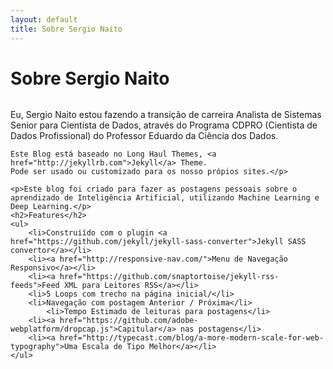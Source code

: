```yaml
---
layout: default
title: Sobre Sergio Naito
---
```


<div class="post">
	<h1 class="pageTitle">Sobre Sergio Naito</h1>
	<img src="{{ '/assets/img/touring.jpg' }}" alt="">
	<p class="intro">Eu, Sergio Naito estou fazendo a transição de carreira Analista de Sistemas Senior para Cientista de Dados, através do Programa CDPRO (Cientista de Dados Profissional) do Professor Eduardo da Ciência dos Dados.
	
	Este Blog está baseado no Long Haul Themes, <a href="http://jekyllrb.com">Jekyll</a> Theme. 
	Pode ser usado ou customizado para os nosso própios sites.</p>

	<p>Este blog foi criado para fazer as postagens pessoais sobre o aprendizado de Inteligência Artificial, utilizando Machine Learning e Deep Learning.</p>
	<h2>Features</h2>
	<ul>
		<li>Construiído com o plugin <a href="https://github.com/jekyll/jekyll-sass-converter">Jekyll SASS convertor</a></li>
  		<li><a href="http://responsive-nav.com/">Menu de Navegação Responsivo</a></li>
  		<li><a href="https://github.com/snaptortoise/jekyll-rss-feeds">Feed XML para Leitores RSS</a></li>
  		<li>5 Loops com trecho na página inicial/</li>
  		<li>Navegação com postagem Anterior / Próxima</li>
      		<li>Tempo Estimado de leituras para postagens</li>
  		<li><a href="https://github.com/adobe-webplatform/dropcap.js">Capitular</a> nas postagens</li>
  		<li><a href="http://typecast.com/blog/a-more-modern-scale-for-web-typography">Uma Escala de Tipo Melhor</a></li>
  	</ul>
</div>
